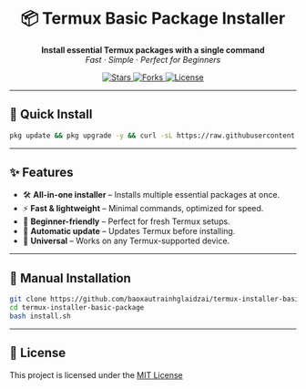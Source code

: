 <h1 align="center">📦 Termux Basic Package Installer</h1>

<p align="center">
  <strong>Install essential Termux packages with a single command</strong><br>
  <em>Fast · Simple · Perfect for Beginners</em>
</p>

<p align="center">
  <a href="https://github.com/baoxautrainhglaidzai/termux-installer-basic-package/stargazers">
    <img src="https://img.shields.io/github/stars/baoxautrainhglaidzai/termux-installer-basic-package?color=yellow&style=for-the-badge" alt="Stars">
  </a>
  <a href="https://github.com/baoxautrainhglaidzai/termux-installer-basic-package/network/members">
    <img src="https://img.shields.io/github/forks/baoxautrainhglaidzai/termux-installer-basic-package?color=blue&style=for-the-badge" alt="Forks">
  </a>
  <a href="https://github.com/baoxautrainhglaidzai/termux-installer-basic-package/blob/main/LICENSE">
    <img src="https://img.shields.io/github/license/baoxautrainhglaidzai/termux-installer-basic-package?color=brightgreen&style=for-the-badge" alt="License">
  </a>
</p>

---

## 🚀 Quick Install

```bash
pkg update && pkg upgrade -y && curl -sL https://raw.githubusercontent.com/baoxautrainhglaidzai/termux-installer-basic-package/main/install.sh && chmod +x install.sh && bash install.sh
```

---

## ✨ Features

- 🛠 **All-in-one installer** – Installs multiple essential packages at once.  
- ⚡ **Fast & lightweight** – Minimal commands, optimized for speed.  
- 🧩 **Beginner-friendly** – Perfect for fresh Termux setups.  
- 🔄 **Automatic update** – Updates Termux before installing.  
- 🎯 **Universal** – Works on any Termux-supported device.  

---

## 📂 Manual Installation

```bash
git clone https://github.com/baoxautrainhglaidzai/termux-installer-basic-package.git
cd termux-installer-basic-package
bash install.sh
```

---

## 📜 License

This project is licensed under the [MIT License](LICENSE)

